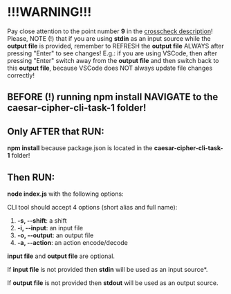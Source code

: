 # !!!WARNING!!!
Pay close attention to the point number **9** in the [crosscheck description](https://github.com/rolling-scopes-school/nodejs-course-template/blob/master/CROSSCHECK.md)!
Please, NOTE (!) that if you are using **stdin** as an input source while the **output file** is provided, remember to REFRESH the **output file** ALWAYS after pressing "Enter" to see changes! E.g.: if you are using VSCode, then after pressing "Enter" switch away from the **output file** and then switch back to this **output file**, because VSCode does NOT always update file changes correctly!

## BEFORE (!) running npm install NAVIGATE to the caesar-cipher-cli-task-1 folder!

## Only AFTER that RUN:
**npm install**
because package.json is located in the **caesar-cipher-cli-task-1** folder!

## Then RUN:
**node index.js** with the following options:

CLI tool should accept 4 options (short alias and full name):

1.  **-s, --shift**: a shift
2.  **-i, --input**: an input file
3.  **-o, --output**: an output file
4.  **-a, --action**: an action encode/decode

**input file** and **output file** are optional.

If **input file** is not provided then **stdin** will be used as an input source*.

If **output file** is not provided then **stdout** will be used as an output source.
